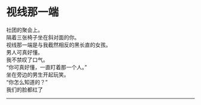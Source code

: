 # 视线那一端

社团的聚会上。
\
隔着三张椅子坐在斜对面的你。
\
视线那一端是与我截然相反的黑长直的女孩。
\
男人可真好懂。
\
我不禁叹了口气。
\
“你可真好懂，一直盯着那一个人。”
\
坐在旁边的男生开起玩笑。
\
“你怎么知道的？”
\
我们的脸都红了












---
